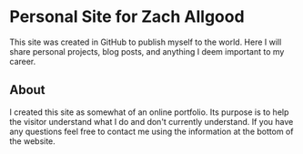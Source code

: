 # Personal Site for Zach Allgood
This site was created in GitHub to publish myself to the world. Here I will share personal projects, blog posts, and anything I deem important to my career.

## About
I created this site as somewhat of an online portfolio. Its purpose is to help the visitor understand what I do and don't currently understand. If you have any questions feel free to contact me using the information at the bottom of the website.
